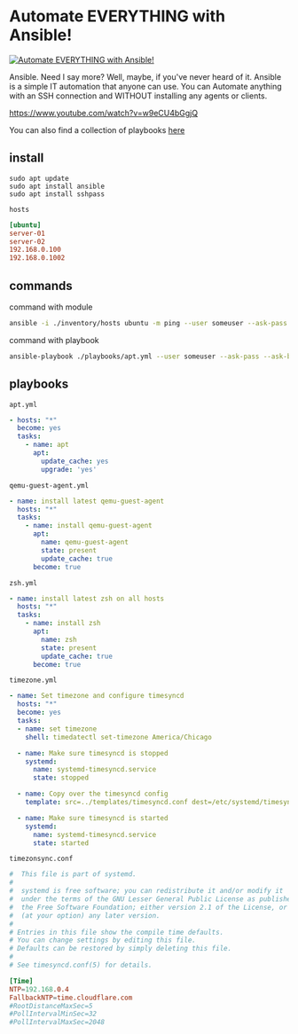 # Automate EVERYTHING with Ansible!


[![Automate EVERYTHING with Ansible!](https://img.youtube.com/vi/w9eCU4bGgjQ/0.jpg)](https://www.youtube.com/watch?v=w9eCU4bGgjQ "Automate EVERYTHING with Ansible!")


Ansible. Need I say more?  Well, maybe, if you've never heard of it. Ansible is a simple IT automation that anyone can use.  You can Automate anything with an SSH connection and WITHOUT installing any agents or clients.


https://www.youtube.com/watch?v=w9eCU4bGgjQ


You can also find a collection of playbooks [here](https://github.com/techno-tim/ansible-homelab)

## install

```
sudo apt update
sudo apt install ansible
sudo apt install sshpass
```

`hosts`

```ini
[ubuntu]
server-01
server-02
192.168.0.100
192.168.0.1002
```

## commands

command with module

```bash
ansible -i ./inventory/hosts ubuntu -m ping --user someuser --ask-pass
```

command with playbook


```bash
ansible-playbook ./playbooks/apt.yml --user someuser --ask-pass --ask-become-pass -i ./inventory/hosts
```

## playbooks

`apt.yml`

```yml
- hosts: "*"
  become: yes
  tasks:
    - name: apt
      apt:
        update_cache: yes
        upgrade: 'yes'
```


`qemu-guest-agent.yml`

```yml
- name: install latest qemu-guest-agent
  hosts: "*"
  tasks:
    - name: install qemu-guest-agent
      apt:
        name: qemu-guest-agent
        state: present
        update_cache: true
      become: true
```

`zsh.yml`

```yml
- name: install latest zsh on all hosts
  hosts: "*"
  tasks:
    - name: install zsh
      apt:
        name: zsh
        state: present
        update_cache: true
      become: true
```

`timezone.yml`

```yml
- name: Set timezone and configure timesyncd
  hosts: "*"
  become: yes
  tasks:
  - name: set timezone
    shell: timedatectl set-timezone America/Chicago

  - name: Make sure timesyncd is stopped
    systemd:
      name: systemd-timesyncd.service
      state: stopped

  - name: Copy over the timesyncd config
    template: src=../templates/timesyncd.conf dest=/etc/systemd/timesyncd.conf

  - name: Make sure timesyncd is started
    systemd:
      name: systemd-timesyncd.service
      state: started
```

`timezonsync.conf`

```conf
#  This file is part of systemd.
#
#  systemd is free software; you can redistribute it and/or modify it
#  under the terms of the GNU Lesser General Public License as published by
#  the Free Software Foundation; either version 2.1 of the License, or
#  (at your option) any later version.
#
# Entries in this file show the compile time defaults.
# You can change settings by editing this file.
# Defaults can be restored by simply deleting this file.
#
# See timesyncd.conf(5) for details.

[Time]
NTP=192.168.0.4
FallbackNTP=time.cloudflare.com
#RootDistanceMaxSec=5
#PollIntervalMinSec=32
#PollIntervalMaxSec=2048
```
